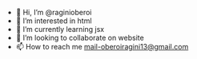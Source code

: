 - 👋 Hi, I’m @raginioberoi
- 👀 I’m interested in html
- 🌱 I’m currently learning jsx
- 💞️ I’m looking to collaborate on website
- 📫 How to reach me mail-oberoiragini13@gmail.com

<!---
raginioberoi/raginioberoi is a ✨ special ✨ repository because its `README.md` (this file) appears on your GitHub profile.
You can click the Preview link to take a look at your changes.
--->
